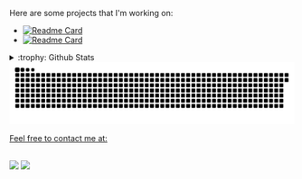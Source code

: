  Here are some projects that I'm working on:

- [![Readme Card](https://github-readme-stats.vercel.app/api/pin/?username=pepaondrugs&repo=playitgg-docker&theme=aura)](https://github.com/pepaondrugs/playitgg-docker)
- [![Readme Card](https://github-readme-stats.vercel.app/api/pin/?username=pepaondrugs&repo=Weylyn-website&theme=aura)](https://github.com/pepaondrugs/Weylyn-website)



<details>
<summary>:trophy: Github Stats</summary>

 <img src="https://github-readme-stats.vercel.app/api?username=pepaondrugs&show_icons=true&theme=aura">


</details>

  <a href='https://github.com/pepaondrugs'>
        <img alt='Snake Animation' src='https://github.com/PepaonDrugs/PepaonDrugs/blob/output/github-contribution-grid-snake-dark.svg'/>

Feel free to contact me at:
<br><br>




[<img src="https://img.shields.io/badge/Email-pepa%40welyn.net-purple">](mailto:pepa@weylyn.net)
[<img src="https://img.shields.io/badge/Website-weylyn.net-red">](https://weylyn.net)
